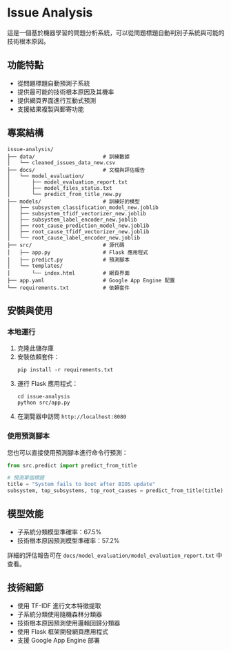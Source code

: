 # Issue Analysis

這是一個基於機器學習的問題分析系統，可以從問題標題自動判別子系統與可能的技術根本原因。

## 功能特點

- 從問題標題自動預測子系統
- 提供最可能的技術根本原因及其機率
- 提供網頁界面進行互動式預測
- 支援結果複製與郵寄功能

## 專案結構

```
issue-analysis/
├── data/                      # 訓練數據
│   └── cleaned_issues_data_new.csv
├── docs/                      # 文檔與評估報告
│   └── model_evaluation/
│       ├── model_evaluation_report.txt
│       ├── model_files_status.txt
│       └── predict_from_title_new.py
├── models/                    # 訓練好的模型
│   ├── subsystem_classification_model_new.joblib
│   ├── subsystem_tfidf_vectorizer_new.joblib
│   ├── subsystem_label_encoder_new.joblib
│   ├── root_cause_prediction_model_new.joblib
│   ├── root_cause_tfidf_vectorizer_new.joblib
│   └── root_cause_label_encoder_new.joblib
├── src/                       # 源代碼
│   ├── app.py                 # Flask 應用程式
│   ├── predict.py             # 預測腳本
│   └── templates/
│       └── index.html         # 網頁界面
├── app.yaml                   # Google App Engine 配置
└── requirements.txt           # 依賴套件
```

## 安裝與使用

### 本地運行

1. 克隆此儲存庫
2. 安裝依賴套件：
   ```
   pip install -r requirements.txt
   ```
3. 運行 Flask 應用程式：
   ```
   cd issue-analysis
   python src/app.py
   ```
4. 在瀏覽器中訪問 `http://localhost:8080`

### 使用預測腳本

您也可以直接使用預測腳本進行命令行預測：

```python
from src.predict import predict_from_title

# 預測單個標題
title = "System fails to boot after BIOS update"
subsystem, top_subsystems, top_root_causes = predict_from_title(title)
```

## 模型效能

- 子系統分類模型準確率：67.5%
- 技術根本原因預測模型準確率：57.2%

詳細的評估報告可在 `docs/model_evaluation/model_evaluation_report.txt` 中查看。

## 技術細節

- 使用 TF-IDF 進行文本特徵提取
- 子系統分類使用隨機森林分類器
- 技術根本原因預測使用邏輯回歸分類器
- 使用 Flask 框架開發網頁應用程式
- 支援 Google App Engine 部署

